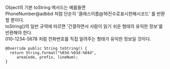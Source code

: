 Object의 기본 toString 메서드는 예를들면  
PhoneNumber@adbbd 처럼 단순히 '클래스이름@16진수로표시한해시코드' 를 반환할 뿐이다.  
toString()의 일반 규약에 따르면 '간결하면서 사람이 읽기 쉬운 형태의 유익한 정보'를 반환해야 한다.  
010-1234-5678 처럼 전화번호를 직접 알려주는 형태가 유익한 정보일 것이다.

```
@Override public String toString() {
  return String.format("%03d-%03d-%04d",
     areaCode, prefix, lineNum);
}
```
